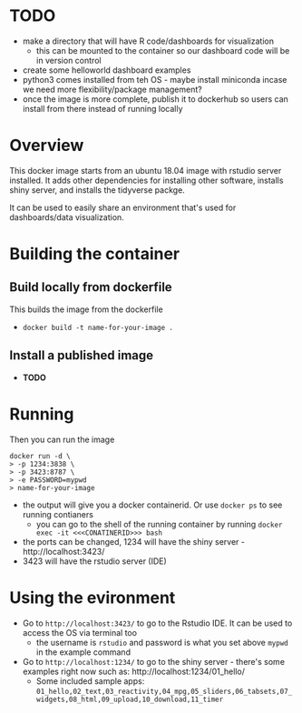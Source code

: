 # TODO
* make a directory that will have R code/dashboards for visualization
    - this can be mounted to the container so our dashboard code will be in version control
* create some helloworld dashboard examples
* python3 comes installed from teh OS - maybe install miniconda incase we need more flexibility/package management?
* once the image is more complete, publish it to dockerhub so users can install from there instead of running locally

# Overview

This docker image starts from an ubuntu 18.04 image with rstudio server installed. It adds other dependencies for installing other software, installs shiny server, and installs the tidyverse packge.

It can be used to easily share an environment that's used for dashboards/data visualization.


# Building the container

## Build locally from dockerfile

This builds the image from the dockerfile
* `docker build -t name-for-your-image .`

## Install a published image
* **TODO**

# Running
Then you can run the image
```
docker run -d \
> -p 1234:3838 \
> -p 3423:8787 \
> -e PASSWORD=mypwd
> name-for-your-image
```
* the output will give you a docker containerid. Or use `docker ps` to see running contianers
    - you can go to the shell of the running container by running `docker exec -it <<<CONATINERID>>> bash`
* the ports can be changed, 1234 will have the shiny server - http://localhost:3423/
* 3423 will have the rstudio server (IDE)


# Using the evironment
* Go to `http://localhost:3423/` to go to the Rstudio IDE. It can be used to access the OS via terminal too
    - the username is `rstudio` and password is what you set above `mypwd` in the example command
* Go to `http://localhost:1234/` to go to the shiny server - there's some examples right now such as: http://localhost:1234/01_hello/
    - Some included sample apps: `01_hello,02_text,03_reactivity,04_mpg,05_sliders,06_tabsets,07_widgets,08_html,09_upload,10_download,11_timer `



